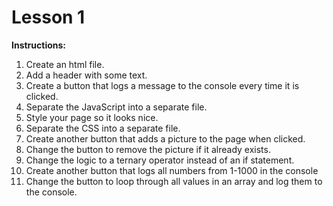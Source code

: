 # Lesson 1

**Instructions:**

1. Create an html file.
2. Add a header with some text.
3. Create a button that logs a message to the console every time it is clicked.
4. Separate the JavaScript into a separate file.
5. Style your page so it looks nice.
6. Separate the CSS into a separate file.
7. Create another button that adds a picture to the page when clicked.
8. Change the button to remove the picture if it already exists.
9. Change the logic to a ternary operator instead of an if statement.
10. Create another button that logs all numbers from 1-1000 in the console
11. Change the button to loop through all values in an array and log them to the console.
